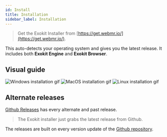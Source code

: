 ```yaml
---
id: Install
title: Installation
sidebar_label: Installation
---
```


> Get the Exokit Installer from [https://get.webmr.io/](https://get.webmr.io/).

This auto-detects your operating system and gives you the latest release. It includes both **Exokit Engine** and **Exokit Browser**.

## Visual guide

 <img src="http://via.placeholder.com/220x220" alt="Windows installation gif"/>
 <img src="http://via.placeholder.com/220x220" alt="MacOS installation gif"/>
 <img src="http://via.placeholder.com/220x220" alt="Linux installation gif"/>

## Alternate releases

[Github Releases](https://github.com/webmixedreality/exokit/releases) has every alternate and past release.

> The Exokit installer just grabs the latest release from Github.

The releases are built on every version update of the [Github repository](https://github.com/webmixedreality/exokit).
